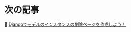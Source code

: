 


# 次の記事

📖 [Djangoでモデルのインスタンスの削除ページを作成しよう！](https://qiita.com/muzudho1/items/32694c883331c75ef059)  
